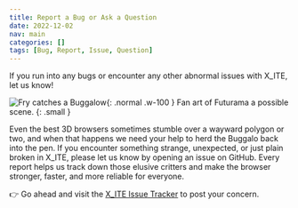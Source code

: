 ```yaml
---
title: Report a Bug or Ask a Question
date: 2022-12-02
nav: main
categories: []
tags: [Bug, Report, Issue, Question]
---
```

If you run into any bugs or encounter any other abnormal issues with X_ITE, let us know!

![Fry catches a Buggalow](/assets/img/bugs/fry-catches-a-buggalow.png){: .normal .w-100 }
Fan art of Futurama a possible scene.
{: .small }

Even the best 3D browsers sometimes stumble over a wayward polygon or two, and when that happens we need your help to herd the Buggalo back into the pen. If you encounter something strange, unexpected, or just plain broken in X_ITE, please let us know by opening an issue on GitHub. Every report helps us track down those elusive critters and make the browser stronger, faster, and more reliable for everyone.

👉 Go ahead and visit the [X_ITE Issue Tracker](https://github.com/create3000/x_ite/issues) to post your concern.
